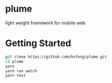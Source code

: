 # plume
light weight framework for mobile web

# Getting Started

```sh
git clone https://github.com/hufeng/plume.git
cd plume
yarn
yarn run watch
yarn test
```
